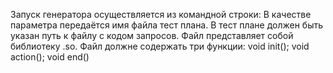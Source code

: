 Запуск генератора осуществляется из командной строки:
В качестве параметра передаётся имя файла тест плана.
В тест плане должен быть указан путь к файлу с кодом запросов. Файл представляет собой библиотеку .so. Файл должне содержать три функции: void init(); void action(); void end()